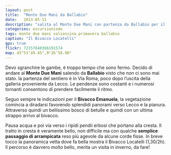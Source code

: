 ```yaml
---
layout: post
title:  "Monte Due Mani da Ballabio"
date:   2013-05-11
description: "salita al Monte Due Mani con partenza da Ballabio per il Bivacco Emanuela"
categories: escursionismo
tags: monte due mani valsassina primavera ballabio
caption: "Il Bivacco Locatelli"
gps: true
flickr: 72157640366191574
map: 45°53’49.45",9°26’58.90"
---
```


Devo sgranchire le gambe, è troppo tempo che sono fermo. Decido di andare al **Monte Due Mani** salendo da **Ballabio** visto che non ci sono mai stato. la partenza del sentiero è in Via Roma, poco dopo l’uscita della galleria proveniente da Lecco. Le pendenze sono costanti e i numerosi tornanti consentono di prendere facilmente il ritmo.

Seguo sempre le indicazioni per il **Bivacco Emanuela**, la vegetazione comincia a diradarsi favorendo splendidi panorami verso Lecco e la pianura. Attraverso quindi un bellissimo bosco di betulle e quindi con un ultima strappo arrivo al bivacco.

Pausa acqua e poi via verso i ripidi pendii erbosi che portano alla cresta. Il tratto in cresta è veramente bello, non difficile ma con qualche **semplice passaggio di arrampicata** reso più agevole da alcune corde fisse. In breve tocco la panoramica vetta dove fa bella mostra il Bivacco Locatelli (1,30/2h). Il percorso è davvero molto bello, merita un visita in inverno, da fare!